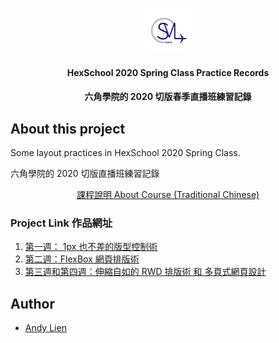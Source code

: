 <p align="center">
  <img src="logo.jpg" alt="SMLPointsLogo" width="72" height="72">
</p>

<h4 align="center"> HexSchool 2020 Spring Class Practice Records </h3>
<h4 align="center"> 六角學院的 2020 切版春季直播班練習記錄</h3>

## About this project 
<p>Some layout practices in HexSchool 2020 Spring Class.</p>
<p>六角學院的 2020 切版直播班練習記錄</p>
<a href="https://www.hexschool.com/courses/web-layout-training-1st.html">
  <p align="center">課程說明 About Course (Traditional Chinese)</p>
</a>

### Project Link 作品網址
1. [第一週： 1px 也不差的版型控制術](https://andy922200.github.io/HexSchool2020Spring/Week1/index.html)
2. [第二週：FlexBox 網頁排版術](https://andy922200.github.io/HexSchool2020Spring/Week2/index.html)
3. [第三週和第四週：伸縮自如的 RWD 排版術 和 多頁式網頁設計](https://andy922200.github.io/HexSchool2020Spring/Week3_Week4/index.html)

## Author
- [Andy Lien](https://github.com/andy922200)